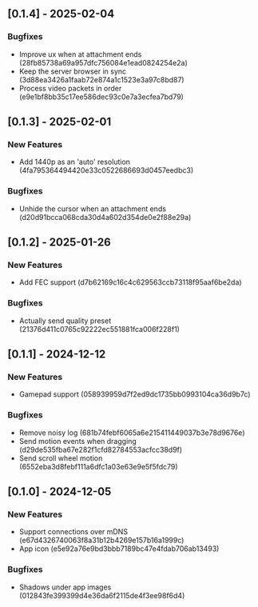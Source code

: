 ## [0.1.4] - 2025-02-04

### Bugfixes

- Improve ux when at attachment ends (28fb85738a69a957dfc756084e1ead0824254e2a)
- Keep the server browser in sync (3d88ea3426a1faab72e874a1c1523e3a97c8bd87)
- Process video packets in order (e9e1bf8bb35c17ee586dec93c0e7a3ecfea7bd79)

## [0.1.3] - 2025-02-01

### New Features

- Add 1440p as an 'auto' resolution (4fa795364494420e33c0522686693d0457eedbc3)

### Bugfixes

- Unhide the cursor when an attachment ends (d20d91bcca068cda30d4a602d354de0e2f88e29a)

## [0.1.2] - 2025-01-26

### New Features

- Add FEC support (d7b62169c16c4c629563ccb73118f95aaf6be2da)

### Bugfixes

- Actually send quality preset (21376d411c0765c92222ec551881fca006f228f1)

## [0.1.1] - 2024-12-12

### New Features

- Gamepad support (058939959d7f2ed9dc1735bb0993104ca36d9b7c)

### Bugfixes

- Remove noisy log (681b74febf6065a6e215411449037b3e78d9676e)
- Send motion events when dragging (d29de535fba67e282f1cfd82784553acfcc38d9f)
- Send scroll wheel motion (6552eba3d8febf111a6dfc1a03e63e9e5f5fdc79)

## [0.1.0] - 2024-12-05

### New Features

- Support connections over mDNS (e67d4326740063f8a31b12b4269e157b16a1999c)
- App icon (e5e92a76e9bd3bbb7189bc47e4fdab706ab13493)

### Bugfixes

- Shadows under app images (012843fe399399d4e36da6f2115de4f3ee98f6d4)


